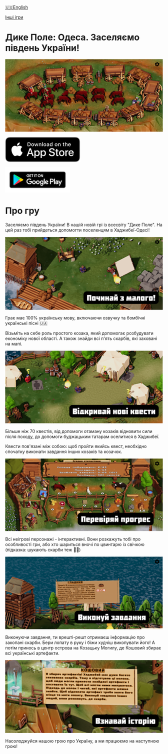 [🇺🇸English](./index.md)

[Інші ігри](/index_uk.md)

# Дике Поле: Одеса. Заселяємо південь України!

![cover.png](images/secret_place.jpg)

[![Придбати на Apple App Store](../images/appstore.svg)](https://apps.apple.com/ua/app/loca-deserta-odesa/id6449617200)

[![Придбати на Google Play](../images/play_store_badge.png)](https://play.google.com/store/apps/details?id=com.dmytrogladkyi.SlobodaOdesa)

# Про гру

Заселяємо південь України! В нашій новій грі із всесвіту "Дике Поле". На цей раз тобі прийдеться допомогти поселенцям в Хаджибеї-Одесі!

![start.png](./images/uk/starter.png)

Грає має 100% українську мову, включаючи озвучку та бомбічні українські пісні 🇺🇦

Візьміть на себе роль простого козака, який допомогає розбудувати економіку нової області. А також знайди всі п'ять скарбів, які заховані на мапі.

![camp.png](./images/uk/camp.png)

Більше ніж 70 квестів, від допомоги отаману козаків відновити сили після походу, до допомоги буджацьким татарам оселитися в Хаджибеї.

Квести пов'язані між собою: щоб пройти якийсь квест, необхідно спочатку виконати завдання інших козаків та козачок.

![progress.png](./images/uk/progress.png)

Всі неігрові персонажі - інтерактивні. Вони розкажуть тобі про особливості гри, або хто шариться вночі по цвинтарю із свічкою (підказка: шукають скарби теж ✊🏻)

![quests.png](./images/uk/quests.png)

Виконуючи завдання, ти врешті-решт отримаєш інформацію про закопані скарби. Бери лопату в руку і біжи худчіш викопувати його! А потім принось в центр острова на Козацьку Могилу, де Кошовий збирає всі українські артефакти.

![history.png](./images/uk/history.png)

Насолоджуйся нашою грою про Україну, а ми працюємо на наступною грою!


